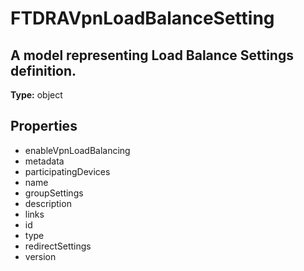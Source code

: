 # FTDRAVpnLoadBalanceSetting

## A model representing Load Balance Settings definition.

**Type:** object

## Properties
* enableVpnLoadBalancing
* metadata
* participatingDevices
* name
* groupSettings
* description
* links
* id
* type
* redirectSettings
* version
